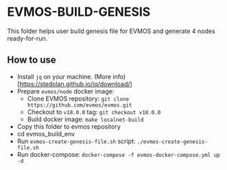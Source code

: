 # EVMOS-BUILD-GENESIS
This folder helps user build genesis file for EVMOS and generate 4 nodes ready-for-run.

## How to use
- Install `jq` on your machine. (More info)[https://stedolan.github.io/jq/download/]
- Prepare `evmos/node` docker image:
    - Clone EVMOS repository: `git clone https://github.com/evmos/evmos.git`
    - Checkout to `v18.0.0` tag: `git checkout v18.0.0`
    - Build docker image: `make localnet-build`
- Copy this folder to evmos repository
- cd evmos_build_env
- Run `evmos-create-genesis-file.sh` script: `./evmos-create-genesis-file.sh`
- Run docker-compose: `docker-compose -f evmos-docker-compose.yml up -d`